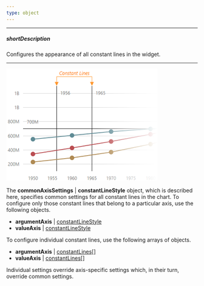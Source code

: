 ```yaml
---
type: object
---
```

---
##### shortDescription
Configures the appearance of all constant lines in the widget.

---
![DevExtreme HTML5 Charts ConstantLines](/images/ChartJS/visual_elements/constant_lines.png)

The **commonAxisSettings** | **constantLineStyle** object, which is described here, specifies common settings for all constant lines in the chart. To configure only those constant lines that belong to a particular axis, use the following objects.

- **argumentAxis** | [constantLineStyle](/api-reference/20%20Data%20Visualization%20Widgets/10%20dxChart/1%20Configuration/argumentAxis/constantLineStyle '/Documentation/ApiReference/Data_Visualization_Widgets/dxChart/Configuration/argumentAxis/constantLineStyle/')     
- **valueAxis** | [constantLineStyle](/api-reference/20%20Data%20Visualization%20Widgets/10%20dxChart/1%20Configuration/valueAxis/constantLineStyle '/Documentation/ApiReference/Data_Visualization_Widgets/dxChart/Configuration/valueAxis/constantLineStyle/')       

To configure individual constant lines, use the following arrays of objects.

- **argumentAxis** | [constantLines[]](/Documentation/ApiReference/Data_Visualization_Widgets/dxChart/Configuration/argumentAxis/constantLines)     
- **valueAxis** | [constantLines[]](/Documentation/ApiReference/Data_Visualization_Widgets/dxChart/Configuration/valueAxis/constantLines) 

Individual settings override axis-specific settings which, in their turn, override common settings.